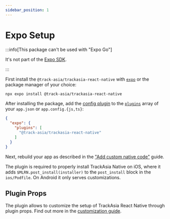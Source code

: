 ```yaml
---
sidebar_position: 1
---
```

# Expo Setup

:::info[This package can't be used with "Expo Go"]

It's not part of the [Expo SDK](https://docs.expo.io/workflow/customizing/).

:::

First install the `@track-asia/trackasia-react-native` with [`expo`](https://docs.expo.io/workflow/expo-cli/#expo-install)
or the package manager of your choice:

```bash
npx expo install @track-asia/trackasia-react-native
```

After installing the package, add the [config plugin](https://docs.expo.io/guides/config-plugins/) to the [
`plugins`](https://docs.expo.io/versions/latest/config/app/#plugins) array of your `app.json` or `app.config.{js,ts}`:

```json
{
  "expo": {
    "plugins": [
      "@track-asia/trackasia-react-native"
    ]
  }
}
```

Next, rebuild your app as described in the ["Add custom native code"](https://docs.expo.io/workflow/customizing/) guide.

The plugin is required to properly install TrackAsia Native on iOS, where it adds `$MLRN.post_install(installer)` to the
`post_install` block in the `ios/Podfile`. On Android it only serves customizations.

## Plugin Props

The plugin allows to customize the setup of TrackAsia React Native through plugin props. Find out more in
the [customization guide](library-customizations).
